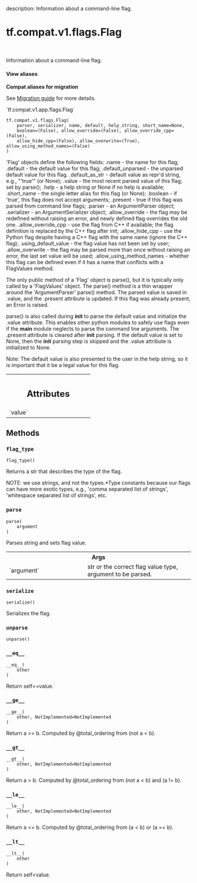 description: Information about a command-line flag.

<div itemscope itemtype="http://developers.google.com/ReferenceObject">
<meta itemprop="name" content="tf.compat.v1.flags.Flag" />
<meta itemprop="path" content="Stable" />
<meta itemprop="property" content="__eq__"/>
<meta itemprop="property" content="__ge__"/>
<meta itemprop="property" content="__gt__"/>
<meta itemprop="property" content="__init__"/>
<meta itemprop="property" content="__le__"/>
<meta itemprop="property" content="__lt__"/>
<meta itemprop="property" content="flag_type"/>
<meta itemprop="property" content="parse"/>
<meta itemprop="property" content="serialize"/>
<meta itemprop="property" content="unparse"/>
</div>

# tf.compat.v1.flags.Flag

<!-- Insert buttons and diff -->

<table class="tfo-notebook-buttons tfo-api nocontent" align="left">

</table>



Information about a command-line flag.

<section class="expandable">
  <h4 class="showalways">View aliases</h4>
  <p>
<b>Compat aliases for migration</b>
<p>See
<a href="https://www.tensorflow.org/guide/migrate">Migration guide</a> for
more details.</p>
<p>`tf.compat.v1.app.flags.Flag`</p>
</p>
</section>

<pre class="devsite-click-to-copy prettyprint lang-py tfo-signature-link">
<code>tf.compat.v1.flags.Flag(
    parser, serializer, name, default, help_string, short_name=None,
    boolean=(False), allow_override=(False), allow_override_cpp=(False),
    allow_hide_cpp=(False), allow_overwrite=(True), allow_using_method_names=(False)
)
</code></pre>



<!-- Placeholder for "Used in" -->

'Flag' objects define the following fields:
  .name - the name for this flag;
  .default - the default value for this flag;
  .default_unparsed - the unparsed default value for this flag.
  .default_as_str - default value as repr'd string, e.g., "'true'" (or None);
  .value - the most recent parsed value of this flag; set by parse();
  .help - a help string or None if no help is available;
  .short_name - the single letter alias for this flag (or None);
  .boolean - if 'true', this flag does not accept arguments;
  .present - true if this flag was parsed from command line flags;
  .parser - an ArgumentParser object;
  .serializer - an ArgumentSerializer object;
  .allow_override - the flag may be redefined without raising an error, and
                    newly defined flag overrides the old one.
  .allow_override_cpp - use the flag from C++ if available; the flag
                        definition is replaced by the C++ flag after init;
  .allow_hide_cpp - use the Python flag despite having a C++ flag with
                    the same name (ignore the C++ flag);
  .using_default_value - the flag value has not been set by user;
  .allow_overwrite - the flag may be parsed more than once without raising
                     an error, the last set value will be used;
  .allow_using_method_names - whether this flag can be defined even if it has
                              a name that conflicts with a FlagValues method.

The only public method of a 'Flag' object is parse(), but it is
typically only called by a 'FlagValues' object.  The parse() method is
a thin wrapper around the 'ArgumentParser' parse() method.  The parsed
value is saved in .value, and the .present attribute is updated.  If
this flag was already present, an Error is raised.

parse() is also called during __init__ to parse the default value and
initialize the .value attribute.  This enables other python modules to
safely use flags even if the __main__ module neglects to parse the
command line arguments.  The .present attribute is cleared after
__init__ parsing.  If the default value is set to None, then the
__init__ parsing step is skipped and the .value attribute is
initialized to None.

Note: The default value is also presented to the user in the help
string, so it is important that it be a legal value for this flag.



<!-- Tabular view -->
 <table class="responsive fixed orange">
<colgroup><col width="214px"><col></colgroup>
<tr><th colspan="2"><h2 class="add-link">Attributes</h2></th></tr>

<tr>
<td>
`value`
</td>
<td>

</td>
</tr>
</table>



## Methods

<h3 id="flag_type"><code>flag_type</code></h3>

<pre class="devsite-click-to-copy prettyprint lang-py tfo-signature-link">
<code>flag_type()
</code></pre>

Returns a str that describes the type of the flag.

NOTE: we use strings, and not the types.*Type constants because
our flags can have more exotic types, e.g., 'comma separated list
of strings', 'whitespace separated list of strings', etc.

<h3 id="parse"><code>parse</code></h3>

<pre class="devsite-click-to-copy prettyprint lang-py tfo-signature-link">
<code>parse(
    argument
)
</code></pre>

Parses string and sets flag value.


<!-- Tabular view -->
 <table class="responsive fixed orange">
<colgroup><col width="214px"><col></colgroup>
<tr><th colspan="2">Args</th></tr>

<tr>
<td>
`argument`
</td>
<td>
str or the correct flag value type, argument to be parsed.
</td>
</tr>
</table>



<h3 id="serialize"><code>serialize</code></h3>

<pre class="devsite-click-to-copy prettyprint lang-py tfo-signature-link">
<code>serialize()
</code></pre>

Serializes the flag.


<h3 id="unparse"><code>unparse</code></h3>

<pre class="devsite-click-to-copy prettyprint lang-py tfo-signature-link">
<code>unparse()
</code></pre>




<h3 id="__eq__"><code>__eq__</code></h3>

<pre class="devsite-click-to-copy prettyprint lang-py tfo-signature-link">
<code>__eq__(
    other
)
</code></pre>

Return self==value.


<h3 id="__ge__"><code>__ge__</code></h3>

<pre class="devsite-click-to-copy prettyprint lang-py tfo-signature-link">
<code>__ge__(
    other, NotImplemented=NotImplemented
)
</code></pre>

Return a >= b.  Computed by @total_ordering from (not a < b).


<h3 id="__gt__"><code>__gt__</code></h3>

<pre class="devsite-click-to-copy prettyprint lang-py tfo-signature-link">
<code>__gt__(
    other, NotImplemented=NotImplemented
)
</code></pre>

Return a > b.  Computed by @total_ordering from (not a < b) and (a != b).


<h3 id="__le__"><code>__le__</code></h3>

<pre class="devsite-click-to-copy prettyprint lang-py tfo-signature-link">
<code>__le__(
    other, NotImplemented=NotImplemented
)
</code></pre>

Return a <= b.  Computed by @total_ordering from (a < b) or (a == b).


<h3 id="__lt__"><code>__lt__</code></h3>

<pre class="devsite-click-to-copy prettyprint lang-py tfo-signature-link">
<code>__lt__(
    other
)
</code></pre>

Return self<value.




